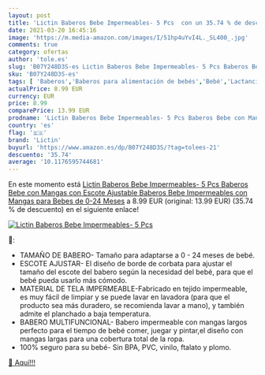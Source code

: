 ```yaml
---
layout: post
title: 'Lictin Baberos Bebe Impermeables- 5 Pcs  con un 35.74 % de descuento'
date: 2021-03-20 16:45:16
image: 'https://m.media-amazon.com/images/I/51hp4uYvI4L._SL400_.jpg'
comments: true
category: ofertas
author: 'tole.es'
slug: 'B07Y248D3S-es Lictin Baberos Bebe Impermeables- 5 Pcs Baberos Bebe con...'
sku: 'B07Y248D3S-es'
tags: [ 'Baberos','Baberos para alimentación de bebés','Bebé','Lactancia y alimentación','bebe','lictin', ]
actualPrice: 8.99 EUR
currency: EUR
price: 8.99
comparePrice: 13.99 EUR
prodname: 'Lictin Baberos Bebe Impermeables- 5 Pcs Baberos Bebe con Mangas con Escote Ajustable  Baberos Bebe Impermeables con Mangas para Bebes de 0-24 Meses'
country: 'es'
flag: '🇪🇸'
brand: 'Lictin'
buyurl: 'https://www.amazon.es/dp/B07Y248D3S/?tag=tolees-21'
descuento: '35.74'
average: '10.1176595744681'
---
```


En este momento está [Lictin Baberos Bebe Impermeables- 5 Pcs Baberos Bebe con Mangas con Escote Ajustable  Baberos Bebe Impermeables con Mangas para Bebes de 0-24 Meses](https://www.amazon.es/dp/B07Y248D3S/?tag=tolees-21) a 8.99 EUR (original: 13.99 EUR) (35.74 %  de descuento) en el siguiente enlace!

[![Lictin Baberos Bebe Impermeables- 5 Pcs ](https://m.media-amazon.com/images/I/51hp4uYvI4L._SL400_.jpg)](https://www.amazon.es/dp/B07Y248D3S/?tag=tolees-21)

🔎:

- TAMAÑO DE BABERO- Tamaño para adaptarse a 0 - 24 meses de bebé.
- ESCOTE AJUSTAR- El diseño de borde de corbata para ajustar el tamaño del escote del babero según la necesidad del bebé, para que el bebé pueda usarlo más cómodo.
- MATERIAL DE TELA IMPERMEABLE-Fabricado en tejido impermeable, es muy fácil de limpiar y se puede lavar en lavadora (para que el producto sea más duradero, se recomienda lavar a mano), y también admite el planchado a baja temperatura.
- BABERO MULTIFUNCIONAL- Babero impermeable con mangas largos perfecto para el tiempo de bebé comer, juegar y pintar,el diseño con mangas largas para una cobertura total de la ropa.
- 100% seguro para su bebé- Sin BPA, PVC, vinilo, ftalato y plomo.

[🛒 Aquí!!!](https://www.amazon.es/dp/B07Y248D3S/?tag=tolees-21)

